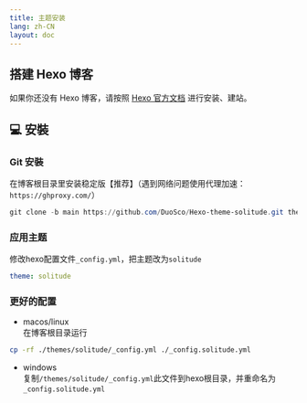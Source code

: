 ```yaml
---
title: 主题安装
lang: zh-CN
layout: doc
---
```

## 搭建 Hexo 博客

如果你还没有 Hexo 博客，请按照 [Hexo 官方文档](https://hexo.io/zh-cn/docs/) 进行安装、建站。


## 💻 安裝

### Git 安裝

在博客根目录里安装稳定版【推荐】（遇到网络问题使用代理加速：`https://ghproxy.com/`​）

```powershell
git clone -b main https://github.com/DuoSco/Hexo-theme-solitude.git themes/solitude
```

### 应用主题

修改hexo配置文件`_config.yml`​，把主题改为`solitude`​

```yaml
theme: solitude
```

### 更好的配置

* macos/linux  
  在博客根目录运行

```bash
cp -rf ./themes/solitude/_config.yml ./_config.solitude.yml
```

* windows  
  复制`/themes/solitude/_config.yml`​此文件到hexo根目录，并重命名为`_config.solitude.yml`​

‍
